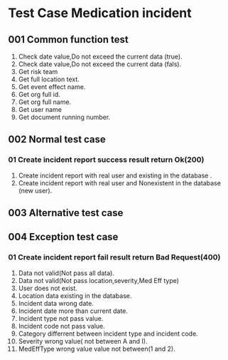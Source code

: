 ﻿# Test Case Medication incident

## 001 Common function test
1. Check date value,Do not exceed the current data (true).
1. Check date value,Do not exceed the current data (fals).
1. Get risk team
4. Get full location text.
5. Get event effect name.
6. Get org full id.
7. Get org full name.
8. Get user name
9. Get document running number. 

## 002 Normal test case 
### 01 Create incident report success result return Ok(200)
1. Create incident report with real user and existing in the database .
1. Create incident report with real user and Nonexistent in the database (new user).

## 003 Alternative test case 

## 004 Exception test case

### 01 Create incident report fail result return Bad Request(400)
1. Data not valid(Not pass all data).
1. Data not valid(Not pass location,severity,Med Eff type)
1. User does not exist.
1. Location data existing in the database.
1. Incident data wrong date.
1. Incident date more than current date.
1. Incident type not pass value.
1. Incident code not pass value.
1. Category differrent between incident type and incident code.
1. Severity wrong value( not between A and I).
1. MedEffType wrong value value not between(1 and 2).